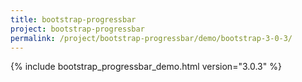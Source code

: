 ```yaml
---
title: bootstrap-progressbar
project: bootstrap-progressbar
permalink: /project/bootstrap-progressbar/demo/bootstrap-3-0-3/
---
```


{% include bootstrap_progressbar_demo.html version="3.0.3" %}
